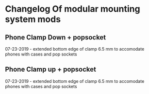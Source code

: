 # Changelog Of modular mounting system mods



## Phone Clamp Down + popsocket

07-23-2019 - extended bottom edge of clamp 6.5 mm to accomodate phones with cases and pop sockets





## Phone Clamp up + popsocket

07-23-2019 - extended bottom edge of clamp 6.5 mm to accomodate phones with cases and pop sockets

